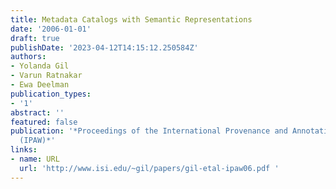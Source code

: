```yaml
---
title: Metadata Catalogs with Semantic Representations
date: '2006-01-01'
draft: true
publishDate: '2023-04-12T14:15:12.250584Z'
authors:
- Yolanda Gil
- Varun Ratnakar
- Ewa Deelman
publication_types:
- '1'
abstract: ''
featured: false
publication: '*Proceedings of the International Provenance and Annotation Workshop
  (IPAW)*'
links:
- name: URL
  url: 'http://www.isi.edu/~gil/papers/gil-etal-ipaw06.pdf '
---
```


